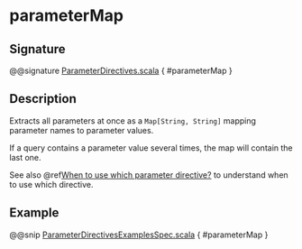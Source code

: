 # parameterMap

## Signature

@@signature [ParameterDirectives.scala]($akka-http$/akka-http/src/main/scala/akka/http/scaladsl/server/directives/ParameterDirectives.scala) { #parameterMap }

## Description

Extracts all parameters at once as a `Map[String, String]` mapping parameter names to parameter values.

If a query contains a parameter value several times, the map will contain the last one.

See also @ref[When to use which parameter directive?](index.md#which-parameter-directive) to understand when to use which directive.

## Example

@@snip [ParameterDirectivesExamplesSpec.scala]($test$/scala/docs/http/scaladsl/server/directives/ParameterDirectivesExamplesSpec.scala) { #parameterMap }